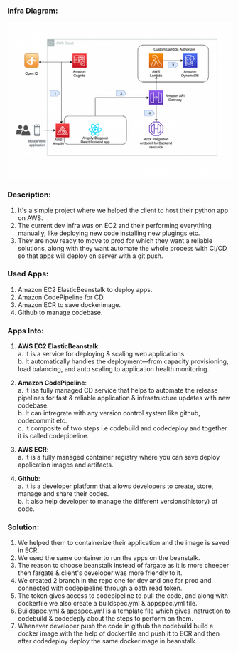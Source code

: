 ### Infra Diagram:
![Screenshot](arch.png)

### Description:
1. It's a simple project where we helped the client to host their python app on AWS. <br/>
2. The current dev infra was on EC2 and their performing everything manually, like deploying new code installing new plugings etc.  <br/>
3. They are now ready to move to prod for which they want a reliable solutions, along with they want automate the whole process with CI/CD so that apps will deploy on server with a git push. <br/>

### Used Apps:
1. Amazon EC2 ElasticBeanstalk to deploy apps. <br/>
2. Amazon CodePipeline for CD. <br/>
3. Amazon ECR to save dockerimage. <br/>
4. Github to manage codebase. <br/>

### Apps Into:
1. **AWS EC2 ElasticBeanstalk**: <br/>
                    a. It is a service for deploying & scaling web applications. <br/>
                    b. It automatically handles the deployment—from capacity provisioning, load balancing, and auto scaling to application health monitoring. <br/>

2. **Amazon CodePipeline**: <br/>
                     a. It isa  fully managed CD service that helps to automate the release pipelines for fast & reliable application & infrastructure updates with new codebase. <br/>
                     b. It can intregrate with any version control system like github, codecommit etc. <br/>
                     c. It composite of two steps i.e codebuild and codedeploy and together it is called codepipeline. <br/>

3. **AWS ECR**: <br/>
            a. It is a fully managed container registry where you can save deploy application images and artifacts. <br/>

4. **Github**: <br/>
                    a. It is a developer platform that allows developers to create, store, manage and share their codes. <br/>
                    b. It also help developer to manage the different versions(history) of code. <br/>

### Solution:
1. We helped them to containerize their application and the image is saved in ECR. <br/>
2. We used the same container to run the apps on the beanstalk. <br/>
3. The reason to choose beanstalk instead of fargate as it is more cheeper then fargate & client's developer was more friendly to it. <br/>
4. We created 2 branch in the repo one for dev and one for prod and connected with codepipeline through a oath read token. <br/>
5. The token gives access to codepipeline to pull the code, and along with dockerfile we also create a buildspec.yml & appspec.yml file. <br/>
6. Buildspec.yml & appspec.yml is a template file which gives instruction to codebuild & codedeply about the steps to perform on them. <br/>
7. Whenever developer push the code in github the codebuild build a docker image with the help of dockerfile and push it to ECR and then after  codedeploy deploy the same dockerimage in beanstalk. <br/>
